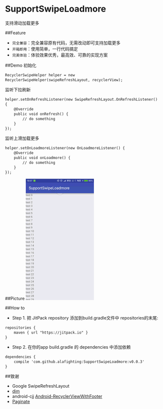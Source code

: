# SupportSwipeLoadmore
支持滑动加载更多

##Feature

* `完全兼容`：完全兼容原有代码，无需改动即可支持加载更多
* `开箱即用`：使用简单，一行代码搞定
* `完美体验`：体验效果优秀，最高效、可靠的实现方案

##Demo
初始化

    RecyclerSwipeHelper helper = new RecyclerSwipeHelper(swipeRefreshLayout, recyclerView);

监听下拉刷新

    helper.setOnRefreshListener(new SwipeRefreshLayout.OnRefreshListener() {
        @Override
        public void onRefresh() {
            // do something
        }
    });

监听上滑加载更多

    helper.setOnLoadmoreListener(new OnLoadmoreListener() {
        @Override
        public void onLoadmore() {
            // do something
        }
    });

##Picture
![演示](./Screenshot/demo_0217.gif)

##How to

- Step 1. 把 JitPack repository 添加到build.gradle文件中 repositories的末尾:
```
repositories {
    maven { url "https://jitpack.io" }
}
```
- Step 2. 在你的app build.gradle 的 dependencies 中添加依赖
```
dependencies {
	compile 'com.github.alafighting:SupportSwipeLoadmore:v0.0.3'
}
```

##致谢
- Google SwipeRefreshLayout
- [dim](https://github.com/zzz40500)
- android-cjj [Android-RecyclerViewWithFooter](https://github.com/android-cjj/Android-RecyclerViewWithFooter)
- [Paginate](https://github.com/MarkoMilos/Paginate)
